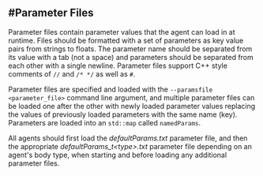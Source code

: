#Parameter Files
---

Parameter files contain parameter values that the agent can load in at runtime.  Files should be formatted with a set of parameters as key value pairs from strings to floats.  The parameter name should be separated from its value with a tab (not a space) and parameters should be separated from each other with a single newline.  Parameter files support C++ style comments of `//` and `/* */` as well as `#`.

Parameter files are specified and loaded with the ```--paramsfile <parameter_file>``` command line argument, and multiple parameter files can be loaded one after the other with newly loaded parameter values replacing the values of previously loaded parameters with the same name (key).  Parameters are loaded into an `std::map` called `namedParams`.

All agents should first load the *defaultParams.txt* parameter file, and then the appropriate *defaultParams_t&lt;type&gt;.txt* parameter file depending on an agent's body type, when starting and before loading any additional parameter files.